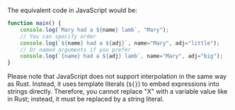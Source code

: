The equivalent code in JavaScript would be:

```javascript
function main() {
    console.log(`Mary had a ${name} lamb`, "Mary");
    // You can specify order
    console.log(`${name} had a ${adj}`, name="Mary", adj="little");
    // Or named arguments if you prefer
    console.log(`{name} had a ${adj} lamb`, name="Mary", adj="big");
}
```
Please note that JavaScript does not support interpolation in the same way as Rust. Instead, it uses template literals (`${}`) to embed expressions into strings directly. Therefore, you cannot replace "X" with a variable value like in Rust; instead, it must be replaced by a string literal.
